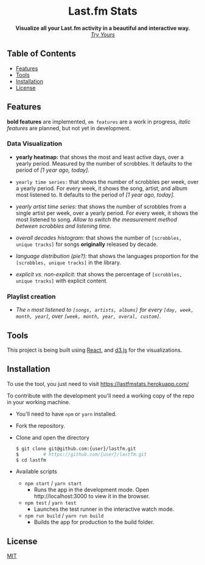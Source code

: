 <h1 align="center">Last.fm Stats</h1>

<div align="center">
  <strong>Visualize all your Last.fm activity in a beautiful and interactive way.</strong>
  <br/>
  <a href="https://lastfmstats.herokuapp.com/">
  <i>Try Yours </i>
  </a>
</div>

## Table of Contents

- [Features](#features)
- [Tools](#tools)
- [Installation](#installation)
- [License](#license)

## Features

**bold features** are implemented, `em features` are a work in progress,
_italic features_ are planned, but not yet in development.

### Data Visualization

- **yearly heatmap:** that shows the most and least active days, over a yearly period.
  Measured by the number of scrobbles.
  It defaults to the period of _[1 year ago, today]_.

- `yearly time series:` that shows the number of scrobbles per week, over a yearly period.
  For every week, it shows the song, artist, and album most listened to.
  It defaults to the period of _[1 year ago, today]_.

- _yearly artist time series:_ that shows the number of scrobbles from a single artist
  per week, over a yearly period.
  For every week, it shows the most listened to song.
  _Allow to switch the measurement method between scrobbles and listening time._

- _overall decades histogram:_ that shows the number of `[scrobbles, unique tracks]` for
  songs **originally** released by decade.

- _language distribution (pie?):_ that shows the languages proportion for the `[scrobbles, unique tracks]`
  in the library.

- _explicit vs. non-explicit:_ that shows the percentage of `[scrobbles, unique tracks]` with
  explicit content.

### Playlist creation

- _The `n` most listened to `[songs, artists, albums]` for every `[day, week, month, year]`,
  over `[week, month, year, overal, custom]`._

## Tools

This project is being built using [React](https://reactjs.org/), and [d3.js](https://d3js.org/)
for the visualizations.

## Installation

To use the tool, you just need to visit https://lastfmstats.herokuapp.com/

To contribute with the development you'll need a working copy of the repo in your working machine.

- You'll need to have `npm` or `yarn` installed.

- Fork the repository.

- Clone and open the directory
  ```sh
  $ git clone git@github.com:{user}/lastfm.git
  $         # https://github.com/{user}/lastfm.git
  $ cd lastfm
  ```

- Available scripts

  - `npm start` / `yarn start`
    -  Runs the app in the development mode. Open http://localhost:3000 to view it in the browser.
  - `npm test` / `yarn test`
    - Launches the test runner in the interactive watch mode.
  - `npm run build` / `yarn run build`
    - Builds the app for production to the build folder.

## License

[MIT](https://tldrlegal.com/license/mit-license)

